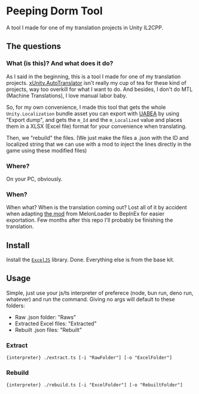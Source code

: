 # Peeping Dorm Tool
A tool I made for one of my translation projects in Unity IL2CPP.

## The questions
### What (is this)? And what does it do?
As I said in the beginning, this is a tool I made for one of my translation projects.
[xUnity.AutoTranslator](https://github.com/bbepis/XUnity.AutoTranslator) isn't really my cup of tea for these kind of projects, way too overkill for what I want to do. And besides, I don't do MTL (Machine Translations), I love manual labor baby.

So, for my own convenience, I made this tool that gets the whole `Unity.Localization` bundle asset you can export with [UABEA](https://github.com/nesrak1/UABEA) by using "Export dump", and gets the `m_Id` and the `m_Localized` value and places them in a XLSX (Excel file) format for your convenience when translating.

Then, we "rebuild" the files. (We just make the files a .json with the ID and localized string that we can use with a mod to inject the lines directly in the game using these modified files)
### Where?
On your PC, obviously.
### When?
When what? When is the translation coming out? Lost all of it by accident when adapting [the mod](https://github.com/Jair4x/dorm-manager-patch) from MelonLoader to BepInEx for easier exportation.
Few months after this repo I'll probably be finishing the translation.

## Install
Install the [`ExcelJS`](https://www.npmjs.com/package/exceljs) library. Done. Everything else is from the base kit.
## Usage
Simple, just use your js/ts interpreter of preferece (node, bun run, deno run, whatever) and run the command.
Giving no args will default to these folders:

- Raw .json folder: "Raws"
- Extracted Excel files: "Extracted"
- Rebuilt .json files: "Rebuilt"
### Extract 
`{interpreter} ./extract.ts [-i "RawFolder"] [-o "ExcelFolder"]`
### Rebuild
`{interpreter} ./rebuild.ts [-i "ExcelFolder"] [-o "RebuiltFolder"]`
